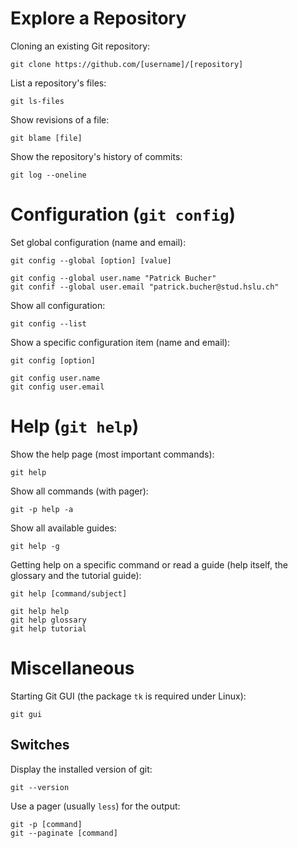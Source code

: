 # Explore a Repository

Cloning an existing Git repository:

    git clone https://github.com/[username]/[repository]

List a repository's files:

    git ls-files

Show revisions of a file:

    git blame [file]

Show the repository's history of commits:

    git log --oneline

# Configuration (`git config`)

Set global configuration (name and email):

    git config --global [option] [value]

    git config --global user.name "Patrick Bucher"
    git confif --global user.email "patrick.bucher@stud.hslu.ch"

Show all configuration:

    git config --list

Show a specific configuration item (name and email):

    git config [option]

    git config user.name
    git config user.email

# Help (`git help`)

Show the help page (most important commands):

    git help

Show all commands (with pager):

    git -p help -a

Show all available guides:

    git help -g

Getting help on a specific command or read a guide (help itself, the glossary and the tutorial guide):

    git help [command/subject]

    git help help
    git help glossary
    git help tutorial

# Miscellaneous

Starting Git GUI (the package `tk` is required under Linux):

    git gui

## Switches

Display the installed version of git:

    git --version

Use a pager (usually `less`) for the output:

    git -p [command]
    git --paginate [command]

